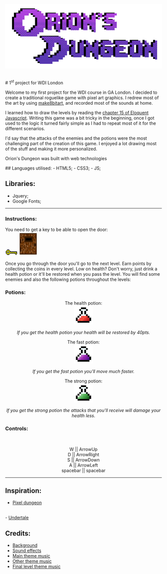 <p align="center">
  <a href="https://ancient-beach-50566.herokuapp.com/">
    <img alt="Orions Dungeons" src="/images/Logo.gif" width="546">
  </a>
</p>
<br>
# 1<sup>st</sup> project for WDI London
<br>
<p>Welcome to my first project for the WDI course in GA London. I decided to create a traditional roguelike game with pixel art graphics. I redrew most of the art by using <a href="https://make8bitart.com/">make8bitart</a>, and recorded most of the sounds at home.</p>

<p>I learned how to draw the levels by reading the <a href="http://eloquentjavascript.net/15_game.html">chapter 15 of Eloquent Javascript</a>. Writing this game was a bit tricky in the beginning, once I got used to the logic it turned fairly simple as I had to repeat most of it for the different scenarios.</p>

<p>I'd say that the attacks of the enemies and the potions were the most challenging part of the creation of this game. I enjoyed a lot drawing most of the stuff and making it more personalized.</p>

<p> Orion's Dungeon was built with web technologies</p>
## Languages utilised:
- HTML5;
- CSS3;
- JS;

## Libraries:
- Jquery;
- Google Fonts;

___
### Instructions:
You need to get a key to be able to open the door:<br>
<img src="images/key.png" width="40">
<img src="images/door.png" width="60" height="75">

<p>Once you go through the door you'll go to the next level. Earn points by collecting the coins in every level. Low on health? Don't worry, just drink a health potion or it'll be restored when you pass the level. You will find some enemies and also the following potions throughout the levels:</p>

### Potions:
<p align="center">
The health potion:
<br>
<img src="images/hppotion.png" height="60">
</p>
<p align="center"><i>If you get the health potion your health will be restored by 40pts.</i></p>


<p align="center">
The fast potion:
<br>
<img src="images/fastpotion.png" height="60">
</p>
<p align="center"><i>If you get the fast potion you'll move much faster.</i></p>


<p align="center">
The strong potion:
<br>
<img src="images/strongpotion.png" height="60">
</p>
<p align="center"><i> If you get the strong potion the attacks that you'll receive will damage your health less. </i></p>

### Controls:
<br>
<p align="center">
W ||  ArrowUp <br>
D ||  ArrowRight <br>
S ||  ArrowDown <br>
A ||  ArrowLeft <br>
spacebar || spacebar <br>
</p>

---
## Inspiration:<br>
- <p><a href="http://pixeldungeon.watabou.ru/">Pixel dungeon</a>
<br>
- <a href="http://undertale.com/">Undertale</a></p>

## Credits:
- <a href="https://www.reddit.com/r/PixelArt/comments/5wmq30/oc_alien_temple/">Background</a>
- <a href="http://freesound.org/">Sound effects</a>
- <a href="https://www.youtube.com/watch?v=mqzBv3FYpr0">Main theme music</a>
- <a href="https://www.youtube.com/watch?v=cqxk6_ATBPI">Other theme music</a>
- <a href="https://www.youtube.com/watch?v=EjazC45Qkww">Final level theme music</a>

